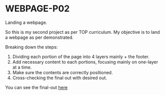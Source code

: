 # WEBPAGE-P02
Landing a webpage.

So this is my second project as per TOP curriculum.
My objective is to land a webpage as per demonstrated.

Breaking down the steps:
1. Dividing each portion of the page into 4 layers mainly + the footer.
2. Add necessary content to each portions, focusing mainly on one-layer at a time.
3. Make sure the contents are correctly positioned.
4. Cross-checking the final out with desired out.

You can see the final-out <a href="https://anvinalias.github.io/WEBPAGE-P02/">here</a>
